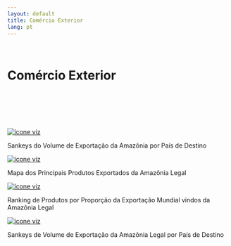```yaml
---
layout: default
title: Comércio Exterior
lang: pt
---
```


<link rel="stylesheet" href="style.css">

<br>

<h1 class="title-about">Comércio Exterior</h1>

<br>
<br>
<br>
<br>
<br>

<div class="imagens-container">
   <div class="icone-bloco">
    <a href="{{ site.baseurl }}/pt/viz/sankey-do-volume-de-exportacao-da-amazonia-por-pais-de-destino" target="_blank" rel="noopener noreferrer">
      <img src="{{ site.baseurl }}/assets/img/icon_sankey_exp.jpg" alt="ícone viz">
    </a><br>
    <p>Sankeys do Volume de Exportação da Amazônia por País de Destino</p>
   </div>
   
   <div class="icone-bloco">
    <a href="{{ site.baseurl }}/pt/viz/mapa-principais-produtos-exportados" target="_blank" rel="noopener noreferrer">
      <img src="{{ site.baseurl }}/assets/img/icons_viz/icon_mapa_prod_exp.png" alt="ícone viz">
    </a><br>
    <p>Mapa dos Principais Produtos Exportados da Amazônia Legal</p>
   </div>
   
   <div class="icone-bloco">
    <a href="{{ site.baseurl }}/pt/viz/ranking-prop-exportacoes-mundiais-amazonia" target="_blank" rel="noopener noreferrer">
      <img src="{{ site.baseurl }}/assets/img/icons_viz/no_image" alt="ícone viz">
    </a><br>
    <p>Ranking de Produtos por Proporção da Exportação Mundial vindos da Amazônia Legal</p>
   </div>
   
   <div class="icone-bloco">
    <a href="{{ site.baseurl }}/pt/viz/sankey-do-volume-de-exportacao-da-amazonia-por-pais-de-destino" target="_blank" rel="noopener noreferrer">
      <img src="{{ site.baseurl }}/assets/img/icons_viz/achar_imagem" alt="ícone viz">
    </a><br>
    <p>Sankeys de Volume de Exportação da Amazônia Legal por País de Destino</p>
   </div>

</div>

<br>
<br>
<br>
<br>

